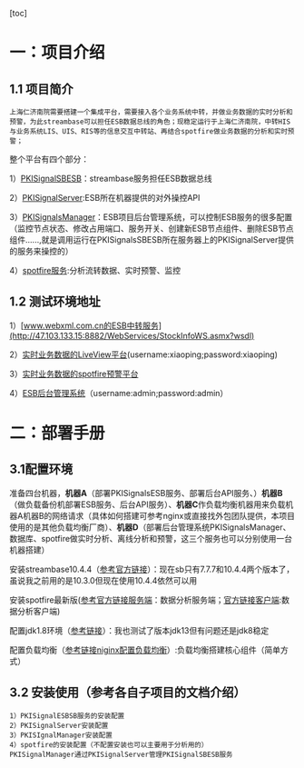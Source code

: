 [toc]
# 一：项目介绍
## 1.1 项目简介
	上海仁济南院需要搭建一个集成平台，需要接入各个业务系统中转，并做业务数据的实时分析和预警，为此streambase可以担任ESB数据总线的角色；现稳定运行于上海仁济南院，中转HIS与业务系统LIS、UIS、RIS等的信息交互中转站、再结合spotfire做业务数据的分析和实时预警；
整个平台有四个部分：

1）[PKISignalSBESB](https://github.com/JiPingWangPKI/ESB/tree/master/PKISignalESBSB)：streambase服务担任ESB数据总线

2）[PKISignalServer](https://github.com/JiPingWangPKI/ESB/tree/master/PKISignalESBServer):ESB所在机器提供的对外操控API

3）[PKISignalsManager](https://github.com/JiPingWangPKI/ESB/tree/master/PKISignalESBManager)：ESB项目后台管理系统，可以控制ESB服务的很多配置（监控节点状态、修改占用端口、服务开关、创建新ESB节点组件、删除ESB节点组件......,就是调用运行在PKISignalsSBESB所在服务器上的PKISignalServer提供的服务来操控的） 

4）[spotfire服务](还没有配置出来，等出来再填):分析流转数据、实时预警、监控
## 1.2 测试环境地址
1）[www.webxml.com.cn的ESB中转服务](http://47.103.133.15:8882/WebServices/StockInfoWS.asmx?wsdl)

2）[实时业务数据的LiveView平台](http://47.103.133.15:10080/)(username:xiaoping;password:xiaoping)

3）[实时业务数据的spotfire预警平台](http://47.103.133.15:10080/lvweb/#/login)

4）[ESB后台管理系统](http://47.103.133.15:8888/WSManager/login)（username:admin;password:admin）

# 二：部署手册
## 3.1配置环境
准备四台机器，**机器A**（部署PKISignalsESB服务、部署后台API服务、）**机器B**（做负载备份机部署ESB服务、后台API服务）、**机器C**作负载均衡机器用来负载机器A机器B的网络请求（具体如何搭建可参考nginx或直接找外包团队提供，本项目使用的是其他负载均衡厂商）、**机器D**（部署后台管理系统PKISignalsManager、数据库、spotfire做实时分析、离线分析和预警，这三个服务也可以分别使用一台机器搭建）

安装streambase10.4.4（[参考官方链接](https://docs.tibco.com/emp/sb-cep/10.3.0/doc/html/install/index.html)）：现在sb只有7.7.7和10.4.4两个版本了，虽说我之前用的是10.3.0但现在使用10.4.4依然可以用

安装spotfire最新版([参考官方链接服务端](https://docs.tibco.com/pub/spotfire_server/10.6.0/doc/pdf/TIB_sfire_server_10.6.0_installation.pdf)：数据分析服务端；[官方链接客户端](https://docs.tibco.com/pub/spotfire_server/10.3.4/doc/html/TIB_sfire_server_tsas_admin_help/GUID-DA9AF747-B0AD-42FD-85DF-17D859837E93.html):数据分析客户端)

配置jdk1.8环境（[参考链接](https://www.cnblogs.com/xiaoping1993/p/java01.html)）：我也测试了版本jdk13但有问题还是jdk8稳定

配置负载均衡（[参考链接niginx配置负载均衡](https://www.cnblogs.com/qlqwjy/p/8536779.html)）:负载均衡搭建核心组件（简单方式）

## 3.2 安装使用（参考各自子项目的文档介绍）
	1）PKISignalESBSB服务的安装配置
	2）PKISignalServer安装配置
	3）PKISIgnalManager安装配置
	4）spotfire的安装配置（不配置安装也可以主要用于分析用的）
	PKISignalManager通过PKISignalServer管理PKISignalSBESB服务
